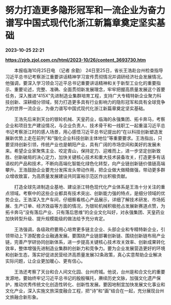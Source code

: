 # 努力打造更多隐形冠军和一流企业为奋力谱写中国式现代化浙江新篇章奠定坚实基础

**2023-10-25 22:21**

**https://zjrb.zjol.com.cn/html/2023-10/26/content_3693730.htm**

　　本报临海10月25日电 （记者 余勤） 24日至25日，省长王浩赴台州检查指导习近平总书记考察浙江重要讲话精神学习宣传贯彻情况并调研经济社会发展情况。他强调，要深入学习领会习近平总书记重要讲话精神和关于新型工业化的重要指示、重要论述，完整、准确、全面贯彻新发展理念，牢牢把握高质量发展这个首要任务，深入推进“415X”先进制造业集群培育工程，支持广大专精特新企业聚力科技创新、深耕细分领域，努力打造更多具有行业影响力的隐形冠军和具有全球竞争力的世界一流企业，为奋力谱写中国式现代化浙江新篇章奠定坚实基础。

　　王浩先后来到天台的银轮机械、天皇药业，临海的永强集团、拓卡奔马，考察企业和项目生产建设情况，与企业负责人、技术骨干和一线职工一起重温习近平总书记考察浙江时的感人场景，用心感悟习近平总书记提出的“在以科技创新塑造发展新优势上走在前列”和“强化企业科技创新主体地位”等重要要求。王浩指出，只要坚持创新引领，传统产业也是朝阳产业，具有广阔的市场空间和美好的发展未来。希望企业家聚焦主业、咬定青山，保持定力、迎难而上，进一步坚定创新致胜、创新破局的决心定力，加快关键核心技术和重大技术装备攻关，打造更多有话语权的产品和技术，不断向高端化智能化绿色化转型，向产业链创新链价值链高端攀升。王浩鼓励企业要充分发挥龙头带动作用，把企业做大做精做强，带动更多群众增收致富，为高质量发展建设共同富裕示范区作出积极贡献。

　　打造全球先进制造业基地、建设浙江特色现代化产业体系是王浩十分关注的重点领域。考察中的这些企业都具有技术突出、创新能力强的特点，是细分领域的优势企业。王浩深入生产车间，仔细察看核心产品展示，详细了解技术研发、市场拓展、生产订单、经济效益等方面的情况，为银轮机械积极抢占发展新赛道点赞，为拓卡奔马“没有落后产业、只有落后思维”的企业文化叫好，对永强集团、天皇药业加快转型升级、提升规模能级的做法给予充分肯定。

　　王浩强调，各级政府要用心培育更多链主企业、头部企业和专精特新企业，引领带动上下游配套企业融通发展。要围绕产业链部署创新链、围绕创新链布局产业链，完善产学研协同创新体系，进一步提高关键核心技术攻关效率、创新成果转化效率，整体增强先进制造业集群的创新力和竞争力。要为企业发展营造更好的环境和创新生态，落实好促进民营经济高质量发展32条政策，真心实意帮助企业解决实际问题，让企业更加暖心、更有信心。

　　王浩还考察了天台和合人间文化园、台州府城。他说，台州是和合文化的重要发源地，要始终牢记习近平总书记的殷殷嘱托，赓续历史文脉，加强文化遗产保护，推动优秀传统文化创造性转化、创新性发展。要因地制宜加快发展文化事业和文化产业，深入实施文旅深度融合工程，把“诗”和“画”结合在一起，充分展现台州文旅融合新形象。